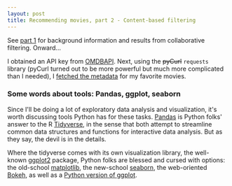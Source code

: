 ```yaml
---
layout: post
title: Recommending movies, part 2 - Content-based filtering
---
```


See [part 1](https://ptvan.github.io/movie-recommender-part1) for background information and results from collaborative filtering. Onward...

I obtained an API key from [OMDBAPI](https://www.omdbapi.com/). Next, using the ~~pyCurl~~ `requests` library (pyCurl turned out to be more powerful but much more complicated than I needed), I [fetched the metadata](https://github.com/ptvan/movies/blob/master/fetch_movie_metadata.py) for my favorite movies.

### Some words about tools: Pandas, ggplot, seaborn

Since I'll be doing a lot of exploratory data analysis and visualization, it's worth discussing tools Python has for these tasks. [Pandas](https://pandas.pydata.org/) is Python folks' answer to the R [Tidyverse](https://www.tidyverse.org/), in the sense that both attempt to streamline common data structures and functions for interactive data analysis. But as they say, the devil is in the details.

Where the tidyverse comes with its own visualization library, the well-known [ggplot2](https://ggplot2.tidyverse.org/) package, Python folks are blessed and cursed with options: the old-school [matplotlib](https://matplotlib.org/), the new-school [seaborn](https://seaborn.pydata.org/), the web-oriented [Bokeh](https://docs.bokeh.org/en/latest), as well as a [Python version of ggplot](http://ggplot.yhathq.com/).

